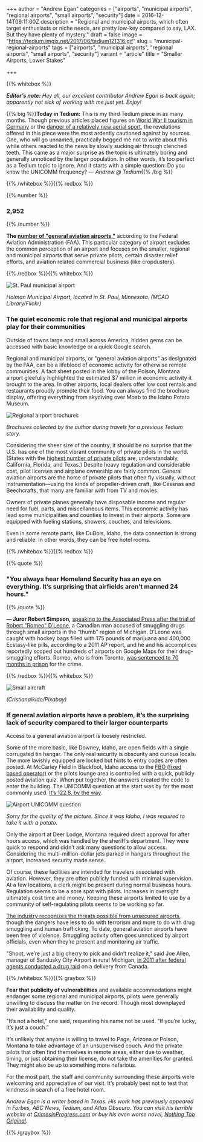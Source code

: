 +++
author = "Andrew Egan"
categories = ["airports", "municipal airports", "regional airports", "small airports", "security"]
date = 2016-12-14T09:11:00Z
description = "Regional and municipal airports, which often target enthusiasts or niche needs, are pretty low-key compared to say, LAX. But they have plenty of mystery."
draft = false
image = "https://tedium.imgix.net/2017/06/tedium121316.gif"
slug = "municipal-regional-airports"
tags = ["airports", "municipal airports", "regional airports", "small airports", "security"]
variant = "article"
title = "Smaller Airports, Lower Stakes"

+++

{{% whitebox %}}

_**Editor’s note:** Hey all, our excellent contributor Andrew Egan is back again; apparently not sick of working with me just yet. Enjoy!_

{{% big %}}**Today in Tedium:** This is my third Tedium piece in as many months. Though previous articles placed figures on [World War II tourism in Germany](http://tedium.co/2016/11/22/dark-tourism-dresden-slaughterhouse-five/) or the [danger of a relatively new aerial sport](http://tedium.co/2016/10/25/icarus-trophy-race-extreme-sports/), the revelations offered in this piece were the most ardently cautioned against by sources. One, who will go unnamed, practically begged me not to write about this while others reacted to the news by slowly sucking air through clenched teeth. This came as a major surprise as the topic is ultimately boring and generally unnoticed by the larger population. In other words, it’s too perfect as a Tedium topic to ignore. And it starts with a simple question: Do you know the UNICOMM frequency? *— Andrew @ Tedium*{{% /big %}}

{{% /whitebox %}}{{% redbox %}}

{{% number %}}
### 2,952
{{% /number %}}

**The [number of "general aviation airports,"](https://www.faa.gov/airports/planning_capacity/ga_study/media/2012AssetReport.pdf)** according to the Federal Aviation Administration (FAA). This particular category of airport excludes the common perception of an airport and focuses on the smaller, regional and municipal airports that serve private pilots, certain disaster relief efforts, and aviation related commercial business (like cropdusters). 

{{% /redbox %}}{{% whitebox %}}

![St. Paul municipal airport](https://tedium.imgix.net/2017/06/1213_airport.jpg)

*Holman Municipal Airport, located in St. Paul, Minnesota. (MCAD Library/Flickr)*

### The quiet economic role that regional and municipal airports play for their communities

Outside of towns large and small across America, hidden gems can be accessed with basic knowledge or a quick Google search.

Regional and municipal airports, or "general aviation airports" as designated by the FAA, can be a lifeblood of economic activity for otherwise remote communities. A fact sheet posted in the lobby of the Polson, Montana airport gleefully highlighted the estimated $7 million in economic activity it brought to the area. In other airports, local dealers offer low cost rentals and restaurants proudly promote their food. You can always find the brochure display, offering everything from skydiving over Moab to the Idaho Potato Museum.

![Regional airport brochures](https://tedium.imgix.net/2017/06/1213_brochures.jpg)

*Brochures collected by the author during travels for a previous Tedium story.*

Considering the sheer size of the country, it should be no surprise that the U.S. has one of the most vibrant community of private pilots in the world. (States with the [highest number of private pilots](https://www.aopa.org/about/general-aviation-statistics/active-general-aviation-aircraft-by-state) are, understandably, California, Florida, and Texas.) Despite heavy regulation and considerable cost, pilot licenses and airplane ownership are fairly common. General aviation airports are the home of private pilots that often fly visually, without instrumentation—using the kinds of propeller-driven craft, like Cessnas and Beechcrafts, that many are familiar with from TV and movies.

Owners of private planes generally have disposable income and regular need for fuel, parts, and miscellaneous items. This economic activity has lead some municipalities and counties to invest in their airports. Some are equipped with fueling stations, showers, couches, and televisions. 

Even in some remote parts, like DuBois, Idaho, the data connection is strong and reliable. In other words, they can be free hotel rooms.

{{% /whitebox %}}{{% redbox %}}

{{% quote %}}
### "You always hear Homeland Security has an eye on everything. It’s surprising that airfields aren’t manned 24 hours." 
{{% /quote %}}

**— Juror Robert Simpson,** [speaking to the Associated Press after the trial of Robert "Romeo" D’Leone](http://www.toledoblade.com/local/2011/05/15/Drug-bust-in-Michigans-Thumb-exposes-use-of-tiny-airports-by-Canadian-smugglers.html), a Canadian man accused of smuggling drugs through small airports in the “thumb” region of Michigan. D’Leone was caught with hockey bags filled with 175 pounds of marijuana and 400,000 Ecstasy-like pills, according to a 2011 AP report, and he and his accomplices reportedly scoped out hundreds of airports on Google Maps for their drug-smuggling efforts. Romeo, who is from Toronto, [was sentenced to 70 months in prison](http://archive.boston.com/news/nation/articles/2011/11/29/70_months_in_prison_for_us_canada_drug_case_figure/) for the crime.

{{% /redbox %}}{{% whitebox %}}

![Small aircraft](https://tedium.imgix.net/2017/06/1213_airplane.jpg)

*(Cristianaikido/Pixabay)*


### If general aviation airports have a problem, it’s the surprising lack of security compared to their larger counterparts

Access to a general aviation airport is loosely restricted. 

Some of the more basic, like Downey, Idaho, are open fields with a single corrugated tin hangar. The only real security is obscurity and curious locals. The more lavishly equipped are locked but hints to entry codes are often posted. At McCarley Field in Blackfoot, Idaho access to the [FBO (fixed based operator)](http://blog.privatefly.com/what-is-a-fbo) or the pilots lounge area is controlled with a quick, publicly posted aviation quiz. When put together, the answers created the code to enter the building. The UNICOMM question at the start was by far the most commonly used. [It’s 122.8, by the way](https://www.airnav.com/airport/U02).

![Airport UNICOMM question](https://tedium.imgix.net/2017/06/1213_list.jpg)

*Sorry for the quality of the picture. Since it was Idaho, I was required to take it with a potato.* 

Only the airport at Deer Lodge, Montana required direct approval for after hours access, which was handled by the sheriff’s department. They were quick to respond and didn’t ask many questions to allow access. Considering the multi-million-dollar jets parked in hangars throughout the airport, increased security made sense.

Of course, these facilities are intended for travelers associated with aviation. However, they are often publicly funded with minimal supervision. At a few locations, a clerk might be present during normal business hours. Regulation seems to be a sore spot with pilots. Increases in oversight ultimately cost time and money. Keeping these airports limited to use by a community of self-regulating pilots seems to be working so far.

[The industry recognizes the threats possible from unsecured airports](http://www.heritage.org/research/reports/2007/07/keeping-the-skies-friendly-next-steps-for-general-aviation-security), though the dangers have less to do with terrorism and more to do with drug smuggling and human trafficking. To date, general aviation airports have been free of violence. Smuggling activity often goes unnoticed by airport officials, even when they’re present and monitoring air traffic. 

"Shoot, we’re just a big cherry to pick and didn’t realize it," said Joe Allen, manager of Sandusky City Airport in rural Michigan, [in 2011 after federal agents conducted a drug raid](http://www.toledoblade.com/local/2011/05/15/Drug-bust-in-Michigans-Thumb-exposes-use-of-tiny-airports-by-Canadian-smugglers.html) on a delivery from Canada. 

{{% /whitebox %}}{{% graybox %}}

**Fear that publicity of vulnerabilities** and available accommodations might endanger some regional and municipal airports, pilots were generally unwilling to discuss the matter on the record. Though most downplayed their availability and quality.

"It’s not a hotel," one said, requesting his name not be used. “If you’re lucky, It’s just a couch.”

It’s unlikely that anyone is willing to travel to Page, Arizona or Polson, Montana to take advantage of an unsupervised couch. And the private pilots that often find themselves in remote areas, either due to weather, timing, or just obtaining their license, do not take the amenities for granted. They might also be up to something more nefarious. 

For the most part, the staff and community surrounding these airports were welcoming and appreciative of our visit. It’s probably best not to test that kindness in search of a free hotel room. 

*Andrew Egan is a writer based in Texas. His work has previously appeared in Forbes, ABC News, Tedium, and Atlas Obscura. You can visit his terrible website at [CrimesinProgress.com](https://www.crimesinprogress.com) or buy his even worse novel, [Nothing Too Original](https://www.amazon.com/dp/B01N0GD2KQ).*

{{% /graybox %}}